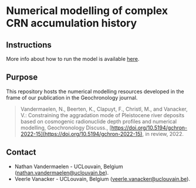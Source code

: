 # Numerical modelling of complex CRN accumulation history

## Instructions

More info about how to run the model is available [here](readme/instructions.md).

## Purpose

This repository hosts the numerical modelling resources developed in the frame of our publication in the Geochronology journal.

> Vandermaelen, N., Beerten, K., Clapuyt, F., Christl, M., and Vanacker, V.: Constraining the aggradation mode of Pleistocene river deposits based on cosmogenic radionuclide depth profiles and numerical modelling, Geochronology Discuss., [https://doi.org/10.5194/gchron-2022-15](https://doi.org/10.5194/gchron-2022-15), in review, 2022.

## Contact

- Nathan Vandermaelen - UCLouvain, Belgium ([nathan.vandermaelen@uclouvain.be](nathan.vandermaelen@uclouvain.be)).
- Veerle Vanacker - UCLouvain, Belgium ([veerle.vanacker@uclouvain.be](veerle.vanacker@uclouvain.be)).
